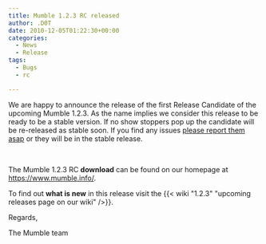 ```yaml
---
title: Mumble 1.2.3 RC released
author: .D0T
date: 2010-12-05T01:22:30+00:00
categories:
  - News
  - Release
tags:
  - Bugs
  - rc

---
```

We are happy to announce the release of the first Release Candidate of the upcoming Mumble 1.2.3. As the name implies we consider this release to be ready to be a stable version. If no show stoppers pop up the candidate will be re-released as stable soon. If you find any issues <a href="http://blog.mumble.info/exterminate/">please report them asap</a> or they will be in the stable release.

&nbsp;

The Mumble 1.2.3 RC **download** can be found on our homepage at <https://www.mumble.info/>.

To find out **what is new** in this release visit the {{< wiki "1.2.3" "upcoming releases page on our wiki" />}}.

Regards,

The Mumble team
